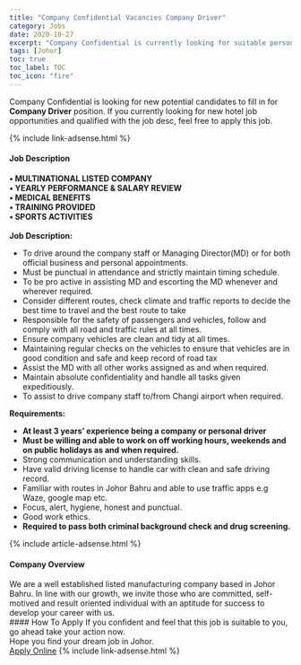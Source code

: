 ```yaml
---
title: "Company Confidential Vacancies Company Driver" 
category: Jobs 
date: 2020-10-27 
excerpt: "Company Confidential is currently looking for suitable person to fill in the Company Driver which positioned at Johor" 
tags: [Johor] 
toc: true 
toc_label: TOC 
toc_icon: "fire" 
--- 
```


<p>Company Confidential is looking for new potential candidates to fill in for <b>Company Driver</b> position. If you currently looking for new hotel job opportunities and qualified with the job desc, feel free to apply this job.
</p>{% include link-adsense.html %} 
<div><div><h4>Job Description</h4></div><div><div><span><div><div><strong>&#8226; MULTINATIONAL LISTED COMPANY<br>&#8226; YEARLY PERFORMANCE &amp; SALARY REVIEW<br>&#8226; MEDICAL BENEFITS<br>&#8226; TRAINING PROVIDED<br>&#8226; SPORTS ACTIVITIES</strong><br><br><strong>Job Description:</strong></div><ul><li>To drive around the company staff or Managing Director(MD) or for both official business and personal appointments.</li><li>Must be punctual in attendance and strictly maintain timing schedule.</li><li>To be pro active in assisting MD and escorting the MD whenever and wherever required.</li><li>Consider different routes, check climate and traffic reports to decide the best time to travel and the best route to take</li><li>Responsible for the safety of passengers and vehicles, follow and comply with all road and traffic rules at all times.</li><li>Ensure company vehicles are clean and tidy at all times.</li><li>Maintaining regular checks on the vehicles to ensure that vehicles are in good condition and safe and keep record of road tax</li><li>Assist the MD with all other works assigned as and when required.</li><li>Maintain absolute confidentiality and handle all tasks given expeditiously.</li><li>To assist to drive company staff to/from Changi airport when required.</li></ul><div><strong>Requirements:</strong></div><ul><li><strong>At least 3 years&#8217; experience being a company or personal driver</strong></li><li><strong>Must be willing and able to work on off working hours, weekends and on public holidays as and when required.</strong></li><li>Strong communication and understanding skills.</li><li>Have valid driving license to handle car with clean and safe driving record.</li><li>Familiar with routes in Johor Bahru and able to use traffic apps e.g Waze, google map etc.</li><li>Focus, alert, hygiene, honest and punctual.</li><li>Good work ethics.</li><li><strong>Required to pass both criminal background check and drug screening.</strong></li></ul></div></span></div></div></div> 
{% include article-adsense.html %} 
<div><div><h4>Company Overview</h4></div><div><div><span><div><div>We are a well established listed manufacturing company based in Johor Bahru. In line with our growth, we invite those who are committed, self-motived and result oriented individual with an aptitude for success to develop your career with us.</div></div></span></div></div></div> 
#### How To Apply 
If you confident and feel that this job is suitable to you, go ahead take your action now. <br/> 
Hope you find your dream job in Johor. <br/> 
<a href="https://www.jobstreet.com.my/en/job/company-driver-4412119?jobId=jobstreet-my-job-4412119" class="btn btn--info" target="_blank" rel="nofollow noopenner">Apply Online</a> 
{% include link-adsense.html %} 